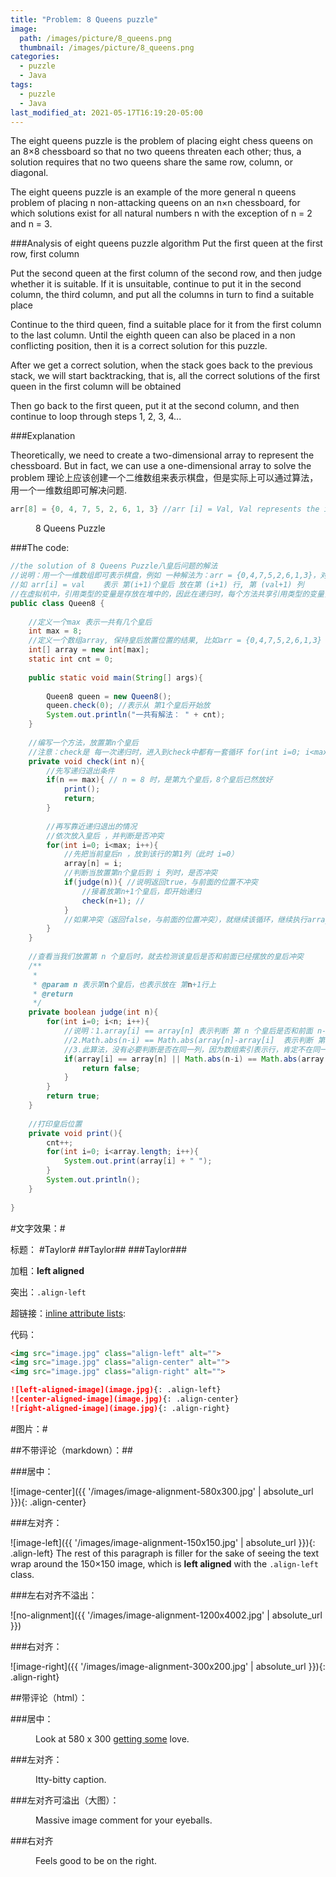 ```yaml
---
title: "Problem: 8 Queens puzzle"
image: 
  path: /images/picture/8_queens.png
  thumbnail: /images/picture/8_queens.png
categories:
  - puzzle
  - Java
tags:
  - puzzle
  - Java
last_modified_at: 2021-05-17T16:19:20-05:00
---
```


The eight queens puzzle is the problem of placing eight chess queens on an 8×8 chessboard so that no two queens threaten each other; thus, a solution requires that no two queens share the same row, column, or diagonal. 

The eight queens puzzle is an example of the more general n queens problem of placing n non-attacking queens on an n×n chessboard, for which solutions exist for all natural numbers n with the exception of n = 2 and n = 3.

###Analysis of eight queens puzzle algorithm
Put the first queen at the first row, first column

Put the second queen at the first column of the second row, and then judge whether it is suitable. If it is unsuitable, continue to put it in the second column, the third column, and put all the columns in turn to find a suitable place

Continue to the third queen, find a suitable place for it from the first column to the last column. Until the eighth queen can also be placed in a non conflicting position, then it is a correct solution for this puzzle.

After we get a correct solution, when the stack goes back to the previous stack, we will start backtracking, that is, all the correct solutions of the first queen in the first column will be obtained

Then go back to the first queen, put it at the second column, and then continue to loop through steps 1, 2, 3, 4...


###Explanation

Theoretically, we need to create a two-dimensional array to represent the chessboard. But in fact, we can use a one-dimensional array to solve the problem
理论上应该创建一个二维数组来表示棋盘，但是实际上可以通过算法，用一个一维数组即可解决问题. 

```java
arr[8] = {0, 4, 7, 5, 2, 6, 1, 3} //arr [i] = Val, Val represents the i+1 Queen, which is placed in the Val+1 column of the i+1 row
```


<figure class="align-center">
  <a href="#"><img src="{{ '/images/picture/8_queens.png' | absolute_url }}" alt=""></a>
  <figcaption>8 Queens Puzzle</figcaption>
</figure> 


###The code:

```java
//the solution of 8 Queens Puzzle八皇后问题的解法
//说明：用一个一维数组即可表示棋盘，例如 一种解法为：arr = {0,4,7,5,2,6,1,3}，对应的arr下标表示第 (下标+1)行，也表示第 (下标+1)个皇后
//如 arr[i] = val    表示 第(i+1)个皇后 放在第 (i+1) 行, 第 (val+1) 列
//在虚拟机中，引用类型的变量是存放在堆中的，因此在递归时，每个方法共享引用类型的变量，即 array
public class Queen8 {
 
    //定义一个max 表示一共有几个皇后
    int max = 8;
    //定义一个数组array, 保持皇后放置位置的结果, 比如arr = {0,4,7,5,2,6,1,3}
    int[] array = new int[max];
    static int cnt = 0;
 
    public static void main(String[] args){
 
        Queen8 queen = new Queen8();
        queen.check(0); //表示从 第1个皇后开始放
        System.out.println("一共有解法： " + cnt);
    }
 
    //编写一个方法，放置第n个皇后
    //注意：check是 每一次递归时，进入到check中都有一套循环 for(int i=0; i<max; i++)，因此会有回溯
    private void check(int n){
        //先写递归退出条件
        if(n == max){ // n = 8 时，是第九个皇后，8个皇后已然放好
            print();
            return;
        }
 
        //再写靠近递归退出的情况
        //依次放入皇后 ，并判断是否冲突
        for(int i=0; i<max; i++){
            //先把当前皇后n ，放到该行的第1列（此时 i=0）
            array[n] = i;
            //判断当放置第n个皇后到 i 列时，是否冲突
            if(judge(n)){ //说明返回true，与前面的位置不冲突
                //接着放第n+1个皇后，即开始递归
                check(n+1); //
            }
            //如果冲突（返回false，与前面的位置冲突），就继续该循环，继续执行array[n] = i ; 此时 i++了, 即将第n个皇后，放置在本行的后移的一个位置
        }
    }
 
    //查看当我们放置第 n 个皇后时，就去检测该皇后是否和前面已经摆放的皇后冲突
    /**
     * 
     * @param n 表示第n个皇后，也表示放在 第n+1行上
     * @return
     */
    private boolean judge(int n){
        for(int i=0; i<n; i++){
            //说明：1.array[i] == array[n] 表示判断 第 n 个皇后是否和前面 n-1 个皇后在同一列
            //2.Math.abs(n-i) == Math.abs(array[n]-array[i]  表示判断 第 n 个皇后是否和第 i 个皇后在同一斜线，斜率
            //3.此算法，没有必要判断是否在同一列，因为数组索引表示行，肯定不在同一行，n每次都会递增
            if(array[i] == array[n] || Math.abs(n-i) == Math.abs(array[n]-array[i])){
                return false;
            }
        }
        return true;
    }
 
    //打印皇后位置
    private void print(){
        cnt++;
        for(int i=0; i<array.length; i++){
            System.out.print(array[i] + " ");
        }
        System.out.println();
    }
    
}

```

#文字效果：#

标题：
#Taylor#
##Taylor##
###Taylor###

加粗：**left aligned**

突出：`.align-left`

超链接：[inline attribute lists](https://kramdown.gettalong.org/syntax.html#inline-attribute-lists):

代码：

```html
<img src="image.jpg" class="align-left" alt="">
<img src="image.jpg" class="align-center" alt="">
<img src="image.jpg" class="align-right" alt="">
```

```markdown
![left-aligned-image](image.jpg){: .align-left}
![center-aligned-image](image.jpg){: .align-center}
![right-aligned-image](image.jpg){: .align-right}
```


#图片：#

##不带评论（markdown）：##

###居中：

![image-center]({{ '/images/image-alignment-580x300.jpg' | absolute_url }}){: .align-center}

###左对齐：

![image-left]({{ '/images/image-alignment-150x150.jpg' | absolute_url }}){: .align-left} The rest of this paragraph is filler for the sake of seeing the text wrap around the 150×150 image, which is **left aligned** with the `.align-left` class.

###左右对齐不溢出：

![no-alignment]({{ '/images/image-alignment-1200x4002.jpg' | absolute_url }})

###右对齐：

![image-right]({{ '/images/image-alignment-300x200.jpg' | absolute_url }}){: .align-right}

##带评论（html）：

###居中：

<figure class="align-center">
  <a href="#"><img src="{{ '/images/image-alignment-580x300.jpg' | absolute_url }}" alt=""></a>
  <figcaption>Look at 580 x 300 <a href="#">getting some</a> love.</figcaption>
</figure> 

###左对齐：

<figure style="width: 150px" class="align-left">
  <img src="{{ '/images/image-alignment-150x150.jpg' | absolute_url }}" alt="">
  <figcaption>Itty-bitty caption.</figcaption>
</figure> 

###左对齐可溢出（大图）：

<figure style="width: 1200px">
  <img src="{{ '/images/image-alignment-1200x4002.jpg' | absolute_url }}" alt="">
  <figcaption>Massive image comment for your eyeballs.</figcaption>
</figure> 

###右对齐

<figure style="width: 300px" class="align-right">
  <img src="{{ '/images/image-alignment-300x200.jpg' | absolute_url }}" alt="">
  <figcaption>Feels good to be on the right.</figcaption>
</figure> 




